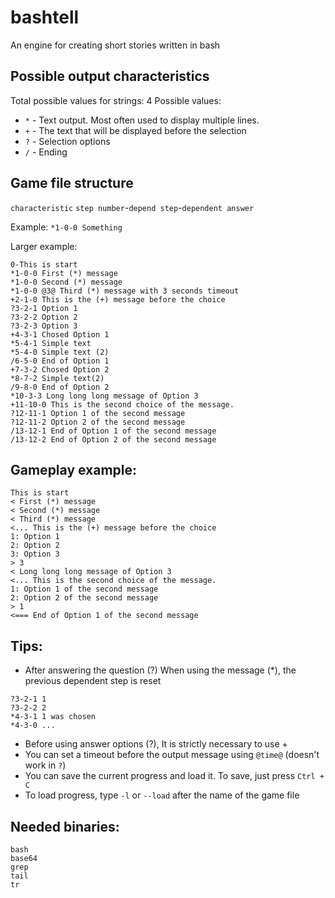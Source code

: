 # bashtell
An engine for creating short stories written in bash

## Possible output characteristics
Total possible values for strings: 4
Possible values:
- `*` - Text output.  Most often used to display multiple lines.
- `+` - The text that will be displayed before the selection
- `?` - Selection options
- `/` - Ending

## Game file structure
`characteristic` `step number`-`depend step`-`dependent answer`

Example: `*1-0-0 Something`

Larger example:
```
0-This is start
*1-0-0 First (*) message
*1-0-0 Second (*) message
*1-0-0 @3@ Third (*) message with 3 seconds timeout
+2-1-0 This is the (+) message before the choice
?3-2-1 Option 1
?3-2-2 Option 2
?3-2-3 Option 3
+4-3-1 Chosed Option 1
*5-4-1 Simple text
*5-4-0 Simple text (2)
/6-5-0 End of Option 1
+7-3-2 Chosed Option 2
*8-7-2 Simple text(2)
/9-8-0 End of Option 2
*10-3-3 Long long long message of Option 3
+11-10-0 This is the second choice of the message.
?12-11-1 Option 1 of the second message
?12-11-2 Option 2 of the second message
/13-12-1 End of Option 1 of the second message
/13-12-2 End of Option 2 of the second message
```

## Gameplay example:
```
This is start
< First (*) message
< Second (*) message
< Third (*) message
<... This is the (+) message before the choice
1: Option 1
2: Option 2
3: Option 3
> 3
< Long long long message of Option 3
<... This is the second choice of the message.
1: Option 1 of the second message
2: Option 2 of the second message
> 1
<=== End of Option 1 of the second message
```

## Tips:
- After answering the question (?) When using the message (\*), the previous dependent step is reset
```
?3-2-1 1
?3-2-2 2
*4-3-1 1 was chosen
*4-3-0 ...
```
- Before using answer options (?), It is strictly necessary to use +
- You can set a timeout before the output message using `@time@` (doesn't work in `?`)
- You can save the current progress and load it. To save, just press `Ctrl + C`
- To load progress, type `-l` or `--load` after the name of the game file

## Needed binaries:
```
bash
base64
grep
tail
tr
```
